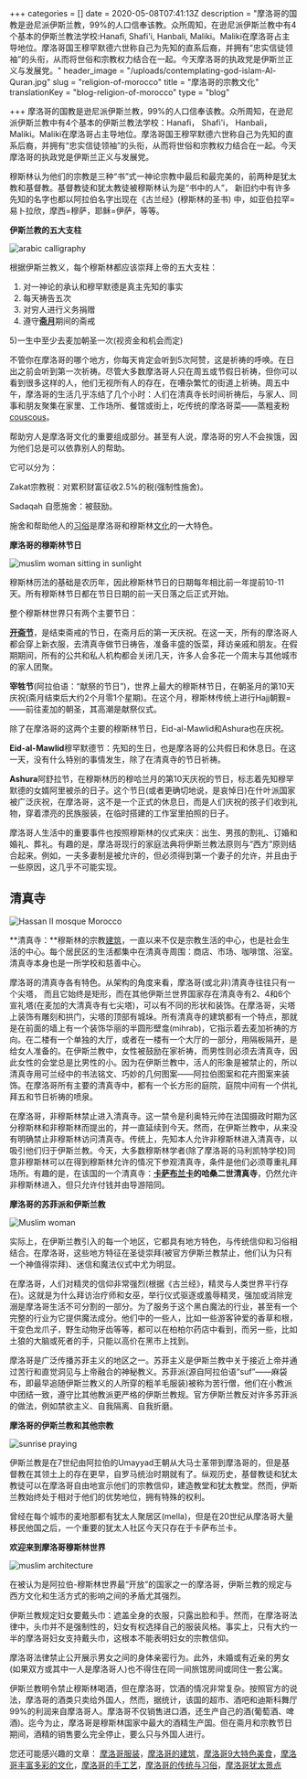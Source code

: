 +++
categories = []
date = 2020-05-08T07:41:13Z
description = "摩洛哥的国教是逊尼派伊斯兰教，99%的人口信奉该教。众所周知，在逊尼派伊斯兰教中有4个基本的伊斯兰教法学校:Hanafi, Shafi'i, Hanbali, Maliki。Maliki在摩洛哥占主导地位。摩洛哥国王穆罕默德六世称自己为先知的直系后裔，并拥有“忠实信徒领袖”的头衔，从而将世俗和宗教权力结合在一起。今天摩洛哥的执政党是伊斯兰正义与发展党。"
header_image = "/uploads/contemplating-god-islam-Al-Quran.jpg"
slug = "religion-of-morocco"
title = "摩洛哥的宗教文化"
translationKey = "blog-religion-of-morocco"
type = "blog"

+++
摩洛哥的国教是逊尼派伊斯兰教，99%的人口信奉该教。众所周知，在逊尼派伊斯兰教中有4个基本的伊斯兰教法学校：Hanafi， Shafi'i， Hanbali， Maliki。Maliki在摩洛哥占主导地位。摩洛哥国王穆罕默德六世称自己为先知的直系后裔，并拥有“忠实信徒领袖”的头衔，从而将世俗和宗教权力结合在一起。今天摩洛哥的执政党是伊斯兰正义与发展党。

穆斯林认为他们的宗教是三种“书”式一神论宗教中最后和最完美的，前两种是犹太教和基督教。基督教徒和犹太教徒被穆斯林认为是“书中的人”， 新旧约中有许多先知的名字也都以阿拉伯名字出现在《古兰经》(穆斯林的圣书) 中，如亚伯拉罕=易卜拉欣，摩西=穆萨，耶稣=伊萨，等等。

**伊斯兰教的五大支柱**

![arabic calligraphy](/uploads/ayat-al-kursi-islam-muslims-arabic-typography-calligraphy-typography-traditional-arabic-islamic.jpg "arabic calligraphy")

根据伊斯兰教义，每个穆斯林都应该崇拜上帝的五大支柱：

1. 对一神论的承认和穆罕默德是真主先知的事实
2. 每天祷告五次
3. 对穷人进行义务捐赠
4. 遵守[**斋月**](/zh/blog/travel-in-morocco-during-ramadan/ "斋月")期间的斋戒

5)一生中至少去麦加朝圣一次(视资金和机会而定)

不管你在摩洛哥的哪个地方，你每天肯定会听到5次阿赞，这是祈祷的呼唤。在日出之前会听到第一次祈祷。尽管大多数摩洛哥人只在周五或节假日祈祷，但你可以看到很多这样的人，他们无视所有人的存在，在嘈杂繁忙的街道上祈祷。周五中午，摩洛哥的生活几乎冻结了几个小时：人们在清真寺长时间祈祷后，与家人、同事和朋友聚集在家里、工作场所、餐馆或街上，吃传统的摩洛哥菜——蒸粗麦粉[couscous](/zh/blog/couscous/ "couscous")。

帮助穷人是摩洛哥文化的重要组成部分。甚至有人说，摩洛哥的穷人不会挨饿，因为他们总是可以依靠别人的帮助。

它可以分为：

Zakat宗教税：对累积财富征收2.5%的税(强制性施舍)。

Sadaqah 自愿施舍：被鼓励。

施舍和帮助他人的[习俗](/zh/blog/customs-and-traditions-of-morocco/ "摩洛哥习俗和传统")是摩洛哥和穆斯林[文化](/zh/blog/culture-of-morocco/ "摩洛哥文化")的一大特色。

**摩洛哥的穆斯林节日**

![muslim woman sitting in sunlight](/uploads/sunlight-woman.jpg "muslim woman sitting in sunlight")

穆斯林历法的基础是农历年，因此穆斯林节日的日期每年相比前一年提前10-11天。所有穆斯林节日都在节日日期的前一天日落之后正式开始。

整个穆斯林世界只有两个主要节日：

[**开斋节**](/zh/blog/eid-al-fitr/ "开斋节")，是结束斋戒的节日，在斋月后的第一天庆祝。在这一天，所有的摩洛哥人都会穿上新衣服，去清真寺做节日祷告，准备丰盛的饭菜，拜访亲戚和朋友。在假期期间，所有的公共和私人机构都会关闭几天，许多人会多花一个周末与其他城市的家人团聚。

**宰牲节**(阿拉伯语：“献祭的节日”)，世界上最大的穆斯林节日，在朝圣月的第10天庆祝(斋月结束后大约2个月零1个星期)。在这个月，穆斯林传统上进行Hajj朝觐=——前往麦加的朝圣，其高潮是献祭仪式。

除了在摩洛哥的这两个主要的穆斯林节日，Eid-al-Mawlid和Ashura也在庆祝。

**Eid-al-Mawlid**穆罕默德节：先知的生日，也是摩洛哥的公共假日和休息日。在这一天，没有什么特别的事情发生，除了在清真寺的节日祈祷。

**Ashura**阿舒拉节，在穆斯林历的穆哈兰月的第10天庆祝的节日，标志着先知穆罕默德的女婿阿里被杀的日子。这个节日(或者更确切地说，是哀悼日)在什叶派国家被广泛庆祝，在摩洛哥，这不是一个正式的休息日，而是人们庆祝的孩子们收到礼物，穿着漂亮的民族服装，在临时搭建的工作室里拍照的日子。

摩洛哥人生活中的重要事件也按照穆斯林的仪式来庆：出生、男孩的割礼、订婚和婚礼、葬礼。有趣的是，摩洛哥现行的家庭法典将伊斯兰教法原则与“西方”原则结合起来。例如，一夫多妻制是被允许的，但必须得到第一个妻子的允许，并且由于一些原因，这几乎不可能实现。

## **清真寺**

![Hassan II mosque Morocco](/uploads/morocco-casablanca-mosque-man-prayer-islam-muslim-islamic.jpg "Hassan II mosque Morocco")

\**清真寺：**穆斯林的宗教[建筑](/zh/blog/moroccan-architecture/ "摩洛哥建筑")，一直以来不仅是宗教生活的中心，也是社会生活的中心。每个居民区的生活都集中在清真寺周围：商店、市场、咖啡馆、浴室。清真寺本身也是一所学校和慈善中心。

摩洛哥的清真寺各有特色。从架构的角度来看，摩洛哥(或北非)清真寺往往只有一个尖塔， 而且它始终是矩形，而在其他伊斯兰世界国家存在清真寺有2、4和6个宣礼塔(在麦加的大清真寺有七尖塔)，可以有不同的形状和装饰。在摩洛哥，尖塔上装饰有雕刻和拱门，尖塔的顶部有城垛。所有清真寺的建筑都有一个特点，那就是在前面的墙上有一个装饰华丽的半圆形壁龛(mihrab)，它指示着去麦加祈祷的方向。在二楼有一个单独的大厅，或者在一楼有一个大厅的一部分，用隔板隔开，是给女人准备的。在伊斯兰教中，女性被鼓励在家祈祷，而男性则必须去清真寺，因此女性的会堂总是比男性的小。因为在伊斯兰教中，活人的形象是被禁止的，所以清真寺用可兰经中的书法铭文、巧妙的几何图案——阿拉伯图案和花卉图案来装饰。在摩洛哥所有主要的清真寺中，都有一个长方形的庭院，庭院中间有一个供礼拜五和节日祈祷的喷泉。

在摩洛哥，非穆斯林禁止进入清真寺。这一禁令是利奥特元帅在法国摄政时期为区分穆斯林和非穆斯林而提出的，并一直延续到今天。然而，在伊斯兰教中，从来没有明确禁止非穆斯林访问清真寺。传统上，先知本人允许非穆斯林进入清真寺，以吸引他们归于伊斯兰教。今天，大多数穆斯林学者(除了摩洛哥的马利凯特学校)同意非穆斯林可以在得到穆斯林允许的情况下参观清真寺，条件是他们必须尊重礼拜场所。有趣的是，在该国的一个清真寺：[**卡萨布兰卡**](/zh/destinations/casablanca/ "卡萨布兰卡")**的哈桑二世清真寺**，仍然允许非穆斯林进入，但只允许付钱并由导游陪同。

**摩洛哥的苏菲派和伊斯兰教**

![Muslim woman](/uploads/beautiful-woman-headscarf-arabic-veiled-islam-eyebrows-eyes-female.jpg "Muslim woman")

实际上，在伊斯兰教引入的每一个地区，它都具有地方特色，与传统信仰和习俗相结合。在摩洛哥，这些地方特征在圣徒崇拜(被官方伊斯兰教禁止，他们认为只有一个神值得崇拜)、迷信和魔法仪式中尤为明显。

在摩洛哥，人们对精灵的信仰非常强烈(根据《古兰经》，精灵与人类世界平行存在)。这就是为什么拜访治疗师和女巫，举行仪式驱逐或羞辱精灵，强加或消除宠溺是摩洛哥生活不可分割的一部分。为了服务于这个黑白魔法的行业，甚至有一个完整的行业为它提供魔法成分。他们中的一些人，比如一些游客钟爱的香草和根，干变色龙爪子，野生动物牙齿等等，都可以在柏柏尔药店中看到，而另一些，比如土狼的大脑或死者的手，只能以高价在黑市上找到。

摩洛哥是广泛传播苏菲主义的地区之一。苏菲主义是伊斯兰教中关于接近上帝并通过苦行和直觉洞见与上帝融合的神秘教义。苏菲派(源自阿拉伯语“suf”——麻袋布，即最早追随伊斯兰教义的人所穿的粗羊毛服装)被称为苦行僧，他们在小教派中团结一致，遵守比其他教派更严格的伊斯兰教规。官方伊斯兰教反对许多苏菲派的做法，例如禁欲主义、自我隔离、自我折磨。

**摩洛哥的伊斯兰教和其他宗教**

![sunrise praying](/uploads/sun-sky-sunrise-clouds-cloud-people-praying-islam.jpg "sunrise praying")

伊斯兰教是在7世纪由阿拉伯的Umayyad王朝从大马士革带到摩洛哥的，但是基督教在其领土上的存在更早，自罗马统治时期就有了。纵观历史，基督教徒和犹太教徒可以在摩洛哥自由地宣示他们的宗教信仰，建造教堂和犹太教堂。然而，伊斯兰教始终处于相对于他们的优势地位，拥有特殊的权利。

曾经在每个城市的麦地那都有犹太人聚居区(mella)，但是在20世纪从摩洛哥大量移民他国之后，一个重要的犹太人社区今天只存在于卡萨布兰卡。

**欢迎来到摩洛哥穆斯林世界**

![muslim architecture](/uploads/mosque-islam-religion-islamic-architecture-arabic.jpg "muslim architecture")

在被认为是阿拉伯-穆斯林世界最“开放”的国家之一的摩洛哥，伊斯兰教的规定与西方文化和生活方式的影响之间的矛盾尤其强烈。

伊斯兰教规定妇女要戴头巾：遮盖全身的衣服，只露出脸和手。然而，在摩洛哥法律中，头巾并不是强制性的，妇女有权选择自己的服装风格。事实上，只有大约一半的摩洛哥妇女支持戴头巾，这根本不能表明妇女的宗教信仰。

摩洛哥法律禁止公开展示男女之间的身体亲密行为。此外，未婚或有近亲的男女(如果双方或其中一人是摩洛哥人)也不得住在同一间旅馆房间或同住一套公寓。

伊斯兰教明令禁止穆斯林喝酒，但在摩洛哥，饮酒的情况非常复杂。按照官方的说法，摩洛哥的酒类只卖给外国人，然而，据统计，该国的超市、酒吧和迪斯科舞厅99%的利润来自摩洛哥人。摩洛哥不仅销售进口酒，还生产自己的酒(葡萄酒、啤酒)。迄今为止，摩洛哥是穆斯林国家中最大的酒精生产国。但在斋月和宗教节日期间，酒精的销售要么完全停止，要么只与外国人进行。

您还可能感兴趣的文章： [摩洛哥服装](/zh/blog/moroccan-costumes/ "摩洛哥服装")，[摩洛哥的建筑](/zh/blog/moroccan-architecture/ "摩洛哥的建筑")，[摩洛哥9大特色美食](/zh/blog/9-typical-moroccan-foods/ "摩洛哥9大特色美食")，[摩洛哥丰富多彩的文化](/zh/blog/culture-of-morocco/ "摩洛哥丰富多彩的文化 ")，[摩洛哥的手工艺](/zh/blog/crafts-of-morocco/ "摩洛哥的手工艺")，[摩洛哥的传统与习俗]()，[摩洛哥犹太景点](/zh/blog/jewish-heritage-in-morocco/ "摩洛哥犹太景点")